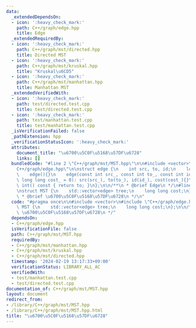 ```yaml
---
data:
  _extendedDependsOn:
  - icon: ':heavy_check_mark:'
    path: C++/graph/edge.hpp
    title: Edge
  _extendedRequiredBy:
  - icon: ':heavy_check_mark:'
    path: C++/graph/mst/directed.hpp
    title: Directed MST
  - icon: ':heavy_check_mark:'
    path: C++/graph/mst/kruskal.hpp
    title: "Kruskal\u6CD5"
  - icon: ':heavy_check_mark:'
    path: C++/graph/mst/manhattan.hpp
    title: Manhattan MST
  _extendedVerifiedWith:
  - icon: ':heavy_check_mark:'
    path: test/directed.test.cpp
    title: test/directed.test.cpp
  - icon: ':heavy_check_mark:'
    path: test/manhattan.test.cpp
    title: test/manhattan.test.cpp
  _isVerificationFailed: false
  _pathExtension: hpp
  _verificationStatusIcon: ':heavy_check_mark:'
  attributes:
    document_title: "\u6700\u5C0F\u5168\u57DF\u6728"
    links: []
  bundledCode: "#line 2 \"C++/graph/mst/MST.hpp\"\n\n#include <vector>\n#line 2 \"\
    C++/graph/edge.hpp\"\n\nstruct edge {\n    int src, to, id;\n    long long cost;\n\
    \    edge(){}\n    edge(const int src_, const int to_, const int id_ = -1, const\
    \ long long cost_ = 0): src(src_), to(to_), id(id_), cost(cost_){}\n    operator\
    \ int() const { return to; }\n};\n\n/**\n * @brief Edge\n */\n#line 5 \"C++/graph/mst/MST.hpp\"\
    \nstruct MST {\n    std::vector<edge> tree;\n    long long cost;\n};\n\n/**\n\
    \ * @brief \u6700\u5C0F\u5168\u57DF\u6728\n */\n"
  code: "#pragma once\n\n#include <vector>\n#include \"C++/graph/edge.hpp\"\nstruct\
    \ MST {\n    std::vector<edge> tree;\n    long long cost;\n};\n\n/**\n * @brief\
    \ \u6700\u5C0F\u5168\u57DF\u6728\n */"
  dependsOn:
  - C++/graph/edge.hpp
  isVerificationFile: false
  path: C++/graph/mst/MST.hpp
  requiredBy:
  - C++/graph/mst/manhattan.hpp
  - C++/graph/mst/kruskal.hpp
  - C++/graph/mst/directed.hpp
  timestamp: '2024-02-19 13:17:33+09:00'
  verificationStatus: LIBRARY_ALL_AC
  verifiedWith:
  - test/manhattan.test.cpp
  - test/directed.test.cpp
documentation_of: C++/graph/mst/MST.hpp
layout: document
redirect_from:
- /library/C++/graph/mst/MST.hpp
- /library/C++/graph/mst/MST.hpp.html
title: "\u6700\u5C0F\u5168\u57DF\u6728"
---
```

